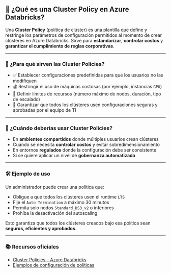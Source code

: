 ## 🔐 ¿Qué es una Cluster Policy en Azure Databricks?

Una **Cluster Policy** (política de clúster) es una plantilla que define y restringe los parámetros de configuración permitidos al momento de crear clústeres en Azure Databricks. Sirve para **estandarizar**, **controlar costos** y **garantizar el cumplimiento de reglas corporativas**.

---

### 🎯 ¿Para qué sirven las Cluster Policies?

- ✅ Establecer configuraciones predefinidas para que los usuarios no las modifiquen
- 💰 Restringir el uso de máquinas costosas (por ejemplo, instancias `GPU`)
- 🧱 Definir límites de recursos (número máximo de nodos, duración, tipo de escalado)
- 🔐 Garantizar que todos los clústeres usen configuraciones seguras y aprobadas por el equipo de TI

---

### 📌 ¿Cuándo deberías usar Cluster Policies?

- En **ambientes compartidos** donde múltiples usuarios crean clústeres
- Cuando se necesita **controlar costos** y evitar sobredimensionamiento
- En entornos **regulados** donde la configuración debe ser consistente
- Si se quiere aplicar un nivel de **gobernanza automatizada**

---

### 🛠 Ejemplo de uso

Un administrador puede crear una política que:

- Obligue a que todos los clústeres usen el runtime `LTS`
- Fije el `Auto Termination` a máximo 30 minutos
- Permita solo nodos `Standard_DS3_v2` o inferiores
- Prohíba la desactivación del autoscaling

Esto garantiza que todos los clústeres creados bajo esa política sean **seguros, eficientes y aprobados**.

---

### 📚 Recursos oficiales

- [Cluster Policies – Azure Databricks](https://learn.microsoft.com/azure/databricks/administration-guide/clusters/policies/)
- [Ejemplos de configuración de políticas](https://learn.microsoft.com/azure/databricks/administration-guide/clusters/policies#--examples)

